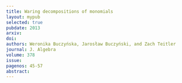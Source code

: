 ```yaml
---
title: Waring decompositions of monomials
layout: mypub
selected: true
pubdate: 2013
arxiv: 
doi: 
authors: Weronika Buczyńska, Jarosław Buczyński, and Zach Teitler
journal: J. Algebra
volume: 378
issue: 
pagenos: 45-57
abstract:
---
```

